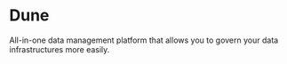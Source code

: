 # Dune
All-in-one data management platform that allows you to govern your data infrastructures more easily.
